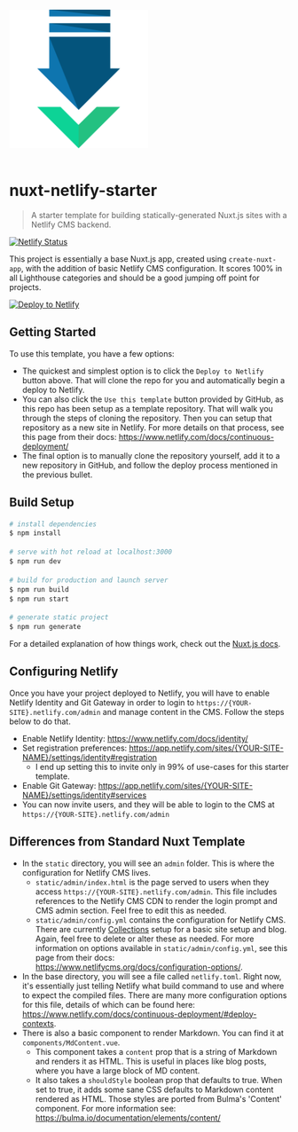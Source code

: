 <div>
<br /><img src="./static/images/uploads/download.png" width="250"></div><br />

# nuxt-netlify-starter

> A starter template for building statically-generated Nuxt.js sites with a Netlify CMS backend.

[![Netlify Status](https://api.netlify.com/api/v1/badges/614f215c-bfbe-440c-94c2-2b2ecd837cd0/deploy-status)](https://app.netlify.com/sites/nuxt-netlify-starter/deploys)

This project is essentially a base Nuxt.js app, created using `create-nuxt-app`, with the addition of basic Netlify CMS configuration. It scores 100% in all Lighthouse categories and should be a good jumping off point for projects.

[![Deploy to Netlify](https://www.netlify.com/img/deploy/button.svg)](https://app.netlify.com/start/deploy?repository=https://github.com/netlify/netlify-statuskit)

## Getting Started

To use this template, you have a few options:

- The quickest and simplest option is to click the `Deploy to Netlify` button above. That will clone the repo for you and automatically begin a deploy to Netlify.
- You can also click the `Use this template` button provided by GitHub, as this repo has been setup as a template repository. That will walk you through the steps of cloning the repository. Then you can setup that repository as a new site in Netlify. For more details on that process, see this page from their docs: https://www.netlify.com/docs/continuous-deployment/
- The final option is to manually clone the repository yourself, add it to a new repository in GitHub, and follow the deploy process mentioned in the previous bullet.

## Build Setup

```bash
# install dependencies
$ npm install

# serve with hot reload at localhost:3000
$ npm run dev

# build for production and launch server
$ npm run build
$ npm run start

# generate static project
$ npm run generate
```

For a detailed explanation of how things work, check out the [Nuxt.js docs](https://nuxtjs.org).

## Configuring Netlify

Once you have your project deployed to Netlify, you will have to enable Netlify Identity and Git Gateway in order to login to `https://{YOUR-SITE}.netlify.com/admin` and manage content in the CMS. Follow the steps below to do that.

- Enable Netlify Identity: https://www.netlify.com/docs/identity/
- Set registration preferences: https://app.netlify.com/sites/{YOUR-SITE-NAME}/settings/identity#registration
  - I end up setting this to invite only in 99% of use-cases for this starter template.
- Enable Git Gateway: https://app.netlify.com/sites/{YOUR-SITE-NAME}/settings/identity#services
- You can now invite users, and they will be able to login to the CMS at `https://{YOUR-SITE}.netlify.com/admin`

## Differences from Standard Nuxt Template

- In the `static` directory, you will see an `admin` folder. This is where the configuration for Netlify CMS lives.
  - `static/admin/index.html` is the page served to users when they access `https://{YOUR-SITE}.netlify.com/admin`. This file includes references to the Netlify CMS CDN to render the login prompt and CMS admin section. Feel free to edit this as needed.
  - `static/admin/config.yml` contains the configuration for Netlify CMS. There are currently [Collections](https://www.netlifycms.org/docs/configuration-options/#collections) setup for a basic site setup and blog. Again, feel free to delete or alter these as needed. For more information on options available in `static/admin/config.yml`, see this page from their docs: https://www.netlifycms.org/docs/configuration-options/.
- In the base directory, you will see a file called `netlify.toml`. Right now, it's essentially just telling Netlify what build command to use and where to expect the compiled files. There are many more configuration options for this file, details of which can be found here: https://www.netlify.com/docs/continuous-deployment/#deploy-contexts.
- There is also a basic component to render Markdown. You can find it at `components/MdContent.vue`.
  - This component takes a `content` prop that is a string of Markdown and renders it as HTML. This is useful in places like blog posts, where you have a large block of MD content.
  - It also takes a `shouldStyle` boolean prop that defaults to true. When set to true, it adds some sane CSS defaults to Markdown content rendered as HTML. Those styles are ported from Bulma's 'Content' component. For more information see: https://bulma.io/documentation/elements/content/
